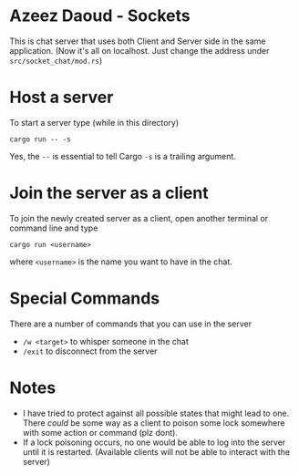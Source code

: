 # Azeez Daoud - Sockets

This is chat server that uses both Client and Server side in the same application. (Now it's all on localhost. Just change the address under `src/socket_chat/mod.rs`)

# Host a server
To start a server type (while in this directory)
```
cargo run -- -s
```
Yes, the `--` is essential to tell Cargo `-s` is a trailing argument.

# Join the server as a client
To join the newly created server as a client, open another terminal or command line and type
```
cargo run <username>
```
where `<username>` is the name you want to have in the chat.

# Special Commands
There are a number of commands that you can use in the server
- `/w <target>` to whisper someone in the chat
- `/exit` to disconnect from the server

# Notes
- I have tried to protect against all possible states that might lead to one. There *could* be some way as a client to poison some lock somewhere with some action or command (plz dont).
- If a lock poisoning occurs, no one would be able to log into the server until it is restarted. (Available clients will not be able to interact with the server)